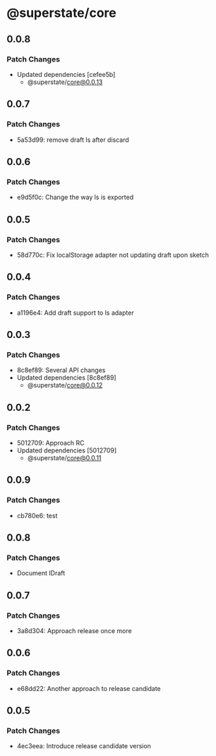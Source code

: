 # @superstate/core

## 0.0.8

### Patch Changes

- Updated dependencies [cefee5b]
  - @superstate/core@0.0.13

## 0.0.7

### Patch Changes

- 5a53d99: remove draft ls after discard

## 0.0.6

### Patch Changes

- e9d5f0c: Change the way ls is exported

## 0.0.5

### Patch Changes

- 58d770c: Fix localStorage adapter not updating draft upon sketch

## 0.0.4

### Patch Changes

- a1196e4: Add draft support to ls adapter

## 0.0.3

### Patch Changes

- 8c8ef89: Several API changes
- Updated dependencies [8c8ef89]
  - @superstate/core@0.0.12

## 0.0.2

### Patch Changes

- 5012709: Approach RC
- Updated dependencies [5012709]
  - @superstate/core@0.0.11

## 0.0.9

### Patch Changes

- cb780e6: test

## 0.0.8

### Patch Changes

- Document IDraft

## 0.0.7

### Patch Changes

- 3a8d304: Approach release once more

## 0.0.6

### Patch Changes

- e68dd22: Another approach to release candidate

## 0.0.5

### Patch Changes

- 4ec3eea: Introduce release candidate version
